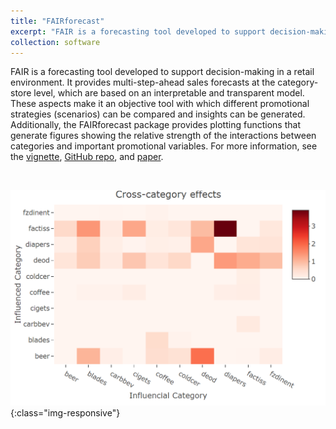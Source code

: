 ```yaml
---
title: "FAIRforecast"
excerpt: "FAIR is a forecasting tool developed to support decision-making in the retail environment. Click on the title to read more. <br/> <br/><img src='/images/FAIR.png' width = '500'>"
collection: software
---
```


FAIR is a forecasting tool developed to support decision-making in a retail environment.
It provides multi-step-ahead sales forecasts at the category-store level, which are based on an interpretable and transparent model.
These aspects make it an objective tool with which different promotional strategies (scenarios) can be compared and insights can be generated.
Additionally, the FAIRforecast package provides plotting functions that generate figures showing the relative strength of the interactions between
categories and important promotional variables. For more information, see the [vignette](https://rgurlek.github.io/FAIRforecast/),
[GitHub repo](https://github.com/rgurlek/FAIRforecast), and [paper](https://www.sciencedirect.com/science/article/abs/pii/S0169207020300200).

<br/>

![](/images/FAIR.png){:class="img-responsive"}